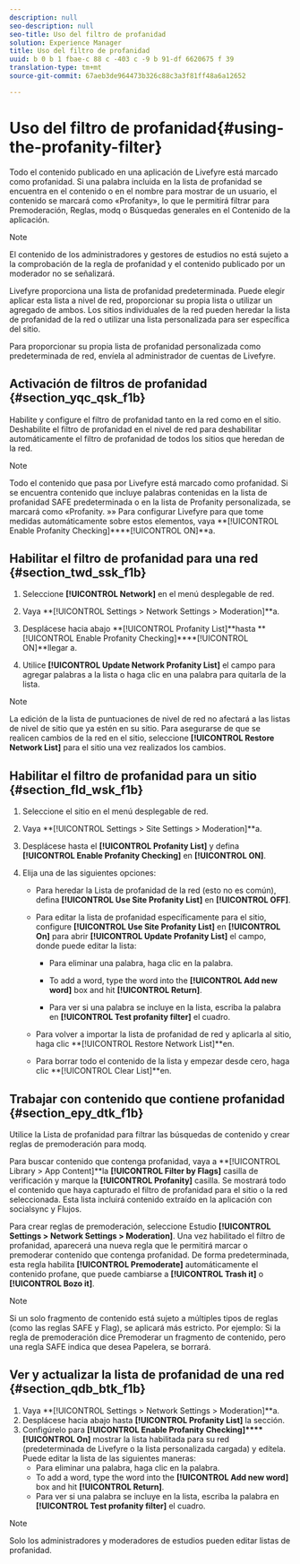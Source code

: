 ```yaml
---
description: null
seo-description: null
seo-title: Uso del filtro de profanidad
solution: Experience Manager
title: Uso del filtro de profanidad
uuid: b 0 b 1 fbae-c 88 c -403 c -9 b 91-df 6620675 f 39
translation-type: tm+mt
source-git-commit: 67aeb3de964473b326c88c3a3f81ff48a6a12652

---
```



# Uso del filtro de profanidad{#using-the-profanity-filter}

Todo el contenido publicado en una aplicación de Livefyre está marcado como profanidad. Si una palabra incluida en la lista de profanidad se encuentra en el contenido o en el nombre para mostrar de un usuario, el contenido se marcará como «Profanity», lo que le permitirá filtrar para Premoderación, Reglas, modq o Búsquedas generales en el Contenido de la aplicación.

>[!NOTE]
>
>El contenido de los administradores y gestores de estudios no está sujeto a la comprobación de la regla de profanidad y el contenido publicado por un moderador no se señalizará.

Livefyre proporciona una lista de profanidad predeterminada. Puede elegir aplicar esta lista a nivel de red, proporcionar su propia lista o utilizar un agregado de ambos. Los sitios individuales de la red pueden heredar la lista de profanidad de la red o utilizar una lista personalizada para ser específica del sitio.

Para proporcionar su propia lista de profanidad personalizada como predeterminada de red, envíela al administrador de cuentas de Livefyre.

## Activación de filtros de profanidad {#section_yqc_qsk_f1b}

Habilite y configure el filtro de profanidad tanto en la red como en el sitio. Deshabilite el filtro de profanidad en el nivel de red para deshabilitar automáticamente el filtro de profanidad de todos los sitios que heredan de la red.

>[!NOTE]
>
>Todo el contenido que pasa por Livefyre está marcado como profanidad. Si se encuentra contenido que incluye palabras contenidas en la lista de profanidad SAFE predeterminada o en la lista de Profanity personalizada, se marcará como «Profanity. »» Para configurar Livefyre para que tome medidas automáticamente sobre estos elementos, vaya **[!UICONTROL Enable Profanity Checking]****[!UICONTROL ON]**a.

## Habilitar el filtro de profanidad para una red {#section_twd_ssk_f1b}

1. Seleccione **[!UICONTROL Network]** en el menú desplegable de red.
1. Vaya **[!UICONTROL Settings > Network Settings > Moderation]**a.
1. Desplácese hacia abajo **[!UICONTROL Profanity List]**hasta **[!UICONTROL Enable Profanity Checking]****[!UICONTROL ON]**llegar a.

1. Utilice **[!UICONTROL Update Network Profanity List]** el campo para agregar palabras a la lista o haga clic en una palabra para quitarla de la lista.

>[!NOTE]
>
>La edición de la lista de puntuaciones de nivel de red no afectará a las listas de nivel de sitio que ya estén en su sitio. Para asegurarse de que se realicen cambios de la red en el sitio, seleccione **[!UICONTROL Restore Network List]** para el sitio una vez realizados los cambios.

## Habilitar el filtro de profanidad para un sitio {#section_fld_wsk_f1b}

1. Seleccione el sitio en el menú desplegable de red.
1. Vaya **[!UICONTROL Settings > Site Settings > Moderation]**a.
1. Desplácese hasta el **[!UICONTROL Profanity List]** y defina **[!UICONTROL Enable Profanity Checking]** en **[!UICONTROL ON]**.

1. Elija una de las siguientes opciones:

   * Para heredar la Lista de profanidad de la red (esto no es común), defina **[!UICONTROL Use Site Profanity List]** en **[!UICONTROL OFF]**.

   * Para editar la lista de profanidad específicamente para el sitio, configure **[!UICONTROL Use Site Profanity List]** en **[!UICONTROL On]** para abrir **[!UICONTROL Update Profanity List]** el campo, donde puede editar la lista:

      * Para eliminar una palabra, haga clic en la palabra.
      * To add a word, type the word into the **[!UICONTROL Add new word]** box and hit **[!UICONTROL Return]**.

      * Para ver si una palabra se incluye en la lista, escriba la palabra en **[!UICONTROL Test profanity filter]** el cuadro.
   * Para volver a importar la lista de profanidad de red y aplicarla al sitio, haga clic **[!UICONTROL Restore Network List]**en.
   * Para borrar todo el contenido de la lista y empezar desde cero, haga clic **[!UICONTROL Clear List]**en.


## Trabajar con contenido que contiene profanidad {#section_epy_dtk_f1b}

Utilice la Lista de profanidad para filtrar las búsquedas de contenido y crear reglas de premoderación para modq.

Para buscar contenido que contenga profanidad, vaya a **[!UICONTROL Library > App Content]**la **[!UICONTROL Filter by Flags]** casilla de verificación y marque la **[!UICONTROL Profanity]** casilla. Se mostrará todo el contenido que haya capturado el filtro de profanidad para el sitio o la red seleccionada. Esta lista incluirá contenido extraído en la aplicación con socialsync y Flujos.

Para crear reglas de premoderación, seleccione Estudio **[!UICONTROL Settings > Network Settings > Moderation]**. Una vez habilitado el filtro de profanidad, aparecerá una nueva regla que le permitirá marcar o premoderar contenido que contenga profanidad. De forma predeterminada, esta regla habilita **[!UICONTROL Premoderate]** automáticamente el contenido profane, que puede cambiarse a **[!UICONTROL Trash it]** o **[!UICONTROL Bozo it]**.

>[!NOTE]
>
>Si un solo fragmento de contenido está sujeto a múltiples tipos de reglas (como las reglas SAFE y Flag), se aplicará más estricto. Por ejemplo: Si la regla de premoderación dice Premoderar un fragmento de contenido, pero una regla SAFE indica que desea Papelera, se borrará.

## Ver y actualizar la lista de profanidad de una red {#section_qdb_btk_f1b}

1. Vaya **[!UICONTROL Settings > Network Settings > Moderation]**a.
1. Desplácese hacia abajo hasta **[!UICONTROL Profanity List]** la sección.
1. Configúrelo para **[!UICONTROL Enable Profanity Checking]****[!UICONTROL On]** mostrar la lista habilitada para su red (predeterminada de Livefyre o la lista personalizada cargada) y edítela. Puede editar la lista de las siguientes maneras:
   * Para eliminar una palabra, haga clic en la palabra.
   * To add a word, type the word into the **[!UICONTROL Add new word]** box and hit **[!UICONTROL Return]**.
   * Para ver si una palabra se incluye en la lista, escriba la palabra en **[!UICONTROL Test profanity filter]** el cuadro.

>[!NOTE]
>
>Solo los administradores y moderadores de estudios pueden editar listas de profanidad.

